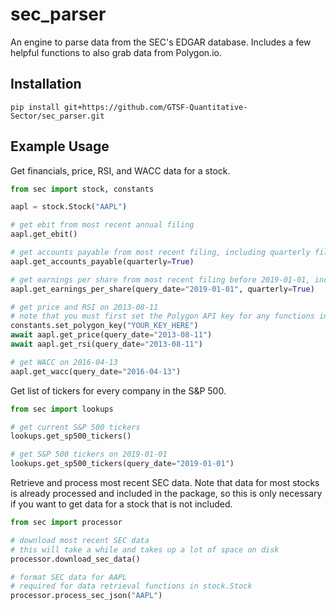 # sec_parser
An engine to parse data from the SEC's EDGAR database. Includes a few helpful functions to also grab data from Polygon.io.

## Installation
```
pip install git+https://github.com/GTSF-Quantitative-Sector/sec_parser.git
```

## Example Usage

Get financials, price, RSI, and WACC data for a stock.
```python
from sec import stock, constants

aapl = stock.Stock("AAPL")

# get ebit from most recent annual filing
aapl.get_ebit()

# get accounts payable from most recent filing, including quarterly filings
aapl.get_accounts_payable(quarterly=True)

# get earnings per share from most recent filing before 2019-01-01, including quarterly filings
aapl.get_earnings_per_share(query_date="2019-01-01", quarterly=True)

# get price and RSI on 2013-08-11
# note that you must first set the Polygon API key for any functions involving price or RSI data
constants.set_polygon_key("YOUR_KEY_HERE")
await aapl.get_price(query_date="2013-08-11")
await aapl.get_rsi(query_date="2013-08-11")

# get WACC on 2016-04-13
aapl.get_wacc(query_date="2016-04-13")
```

Get list of tickers for every company in the S&P 500.
```python
from sec import lookups

# get current S&P 500 tickers
lookups.get_sp500_tickers()

# get S&P 500 tickers on 2019-01-01
lookups.get_sp500_tickers(query_date="2019-01-01")
```

Retrieve and process most recent SEC data. Note that data for most stocks is already processed and included in the package, so this is only necessary if you want to get data for a stock that is not included.
```python
from sec import processor

# download most recent SEC data
# this will take a while and takes up a lot of space on disk
processor.download_sec_data()

# format SEC data for AAPL
# required for data retrieval functions in stock.Stock
processor.process_sec_json("AAPL")
```